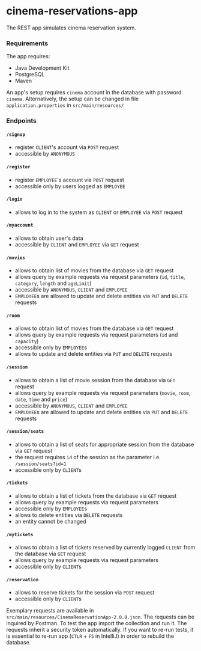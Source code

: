 # cinema-reservations-app

The REST app simulates cinema reservation system.

### Requirements

The app requires:

- Java Development Kit
- PostgreSQL
- Maven 

An app's setup requires `cinema` account in the database with password `cinema`. 
Alternatively, the setup can be changed in file `application.properties` in `src/main/resources/` 

### Endpoints

#### `/signup`

- register `CLIENT`'s account via `POST` request
- accessible by `ANONYMOUS`

#### `/register`

- register `EMPLOYEE`'s account via `POST` request
- accessible only by users logged as `EMPLOYEE`

#### `/login`

- allows to log in to the system as `CLIENT` or `EMPLOYEE` via `POST` request

#### `/myaccount`

- allows to obtain user's data
- accessible by `CLIENT` and `EMPLOYEE` via `GET` request

#### `/movies`

- allows to obtain list of movies from the database via `GET` request
- allows query by example requests via request parameters (`id`, `title`, `category`, `length` and `ageLimit`)
- accessible by `ANONYMOUS`, `CLIENT` and `EMPLOYEE`
- `EMPLOYEE`s are allowed to update and delete entities via `PUT` and `DELETE` requests

#### `/room`

- allows to obtain list of movies from the database via `GET` request
- allows query by example requests via request parameters (`id` and `capacity`)
- accessible only by `EMPLOYEE`s
- allows to update and delete entities via `PUT` and `DELETE` requests

#### `/session`

- allows to obtain a list of movie session from the database via `GET` request
- allows query by example requests via request parameters (`movie`, `room`, `date`, `time` and `price`)
- accessible by `ANONYMOUS`, `CLIENT` and `EMPLOYEE`
- `EMPLOYEE`s are allowed to update and delete entities via `PUT` and `DELETE` requests

#### `/session/seats`

- allows to obtain a list of seats for appropriate session from the database via `GET` request
- the request requires `id` of the session as the parameter i.e. `/session/seats?id=1`
- accessible only by `CLIENT`s

#### `/tickets`

- allows to obtain a list of tickets from the database via `GET` request
- allows query by example requests via request parameters
- accessible only by `EMPLOYEE`s
- allows to delete entities via `DELETE` requests
- an entity cannot be changed

#### `/mytickets`

- allows to obtain a list of tickets reserved by currently logged `CLIENT` from the database via `GET` request
- allows query by example requests via request parameters
- accessible only by `CLIENT`s

#### `/reservation`

- allows to reserve tickets for the session via `POST` request
- accessible only by `CLIENT`s

Exemplary requests are available in `src/main/resources/CinemaReservationApp-2.0.0.json`. 
The requests can be inquired by Postman. To test the app import the collection and run it.
The requests inherit a security token automatically. 
If you want to re-run tests, it is essential to re-run app (`CTLR` + `F5` in IntelliJ) in order to rebuild the database.